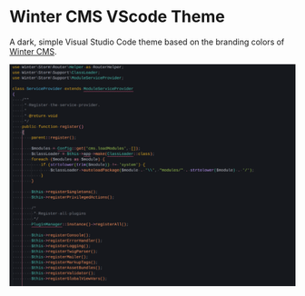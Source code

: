 # Winter CMS VScode Theme

A dark, simple Visual Studio Code theme based on the branding colors of [Winter CMS](https://wintercms.com).

![Screenshot](https://github.com/wintercms/winter-vscode-theme/raw/main/.github/screenshot.png?raw=true)
